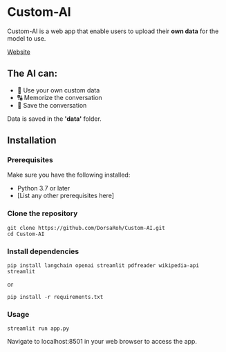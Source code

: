 # Custom-AI

Custom-AI is a web app that enable users to upload their **own data** for the model to use.

[Website](https://your-demo-url.com)

## The AI can:
- 📁 Use your own custom data
- 🔠 Memorize the conversation
- 💬 Save the conversation

Data is saved in the **'data'** folder.

## Installation

### Prerequisites

Make sure you have the following installed:

- Python 3.7 or later
- [List any other prerequisites here]

### Clone the repository
```shell
git clone https://github.com/DorsaRoh/Custom-AI.git
cd Custom-AI
```

### Install dependencies
```shell
pip install langchain openai streamlit pdfreader wikipedia-api streamlit
```
or
```shell
pip install -r requirements.txt
```

### Usage
```shell
streamlit run app.py
```

Navigate to localhost:8501 in your web browser to access the app.

 
